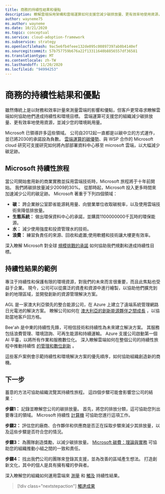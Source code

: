 ```yaml
---
title: 商務的持續性結果和優點
description: 瞭解雲端採用架構和雲端運算如何支援您減少碳排放量、更有效率地使用資源，並減少您的環境使用量。
author: wayneme75
ms.author: wayneme
ms.date: 10/21/2020
ms.topic: conceptual
ms.service: cloud-adoption-framework
ms.subservice: strategy
ms.openlocfilehash: 9ac5e6fb4feee132de095c00897397ab0b4140ef
ms.sourcegitcommit: 57b757759b676a22f13311640b8856557df36581
ms.translationtype: MT
ms.contentlocale: zh-TW
ms.lasthandoff: 11/20/2020
ms.locfileid: "94994253"
---
```

<!-- docutune:casing AGL WSP -->
<!-- cSpell:ignore AGL Bee'ah WSP -->

# <a name="sustainability-outcomes-and-benefits-for-business"></a>商務的持續性結果和優點

雖然傳統上是以財務和效率計量來測量雲端的影響和優點，但客戶更常尋求瞭解雲端如何協助他們達成持續性和環境目標。 雲端運算可支援您的組織減少碳排放量、更有效率地使用資源，並減少您的環境耗用量。

Microsoft 已領導許多這些領域。 公司自2012起一直都是以碳中立的方式運作，並已將2030的承諾設為負數。 [雲端運算的碳優勢](https://download.microsoft.com/download/7/3/9/739BC4AD-A855-436E-961D-9C95EB51DAF9/Microsoft_Cloud_Carbon_Study_2018.pdf)、與 WSP 合作的 Microsoft cloud 研究可支援研究如何將內部部署資料中心移至 microsoft 雲端，以大幅減少碳足跡。

## <a name="the-microsoft-sustainability-journey"></a>Microsoft 持續性旅程

當公司開始套用新的商業實務並採用雲端技術時，Microsoft 旅程將于十年前開始。 我們將碳排放量減少2009的30%。 從那時起，Microsoft 投入更多時間來加速減少公司的碳足跡。 Microsoft 著重于下列四個領域：

- **碳：** 跨企業辦公室節省能源耗用量、向營業單位收取碳稅率，以及使用雲端技術來降低排放量。
- **生態系統：** 做出環保資料中心的承諾，並購買1100000000千瓦時的環保能源。
- **水：** 減少使用強度和投資管理水的技術。
- **浪費：** 練習負責任的來源、回收和處置;使用軟體和技術讓大樓更有效率。

深入瞭解 Microsoft 對全球 [規模挑戰的承諾](https://www.microsoft.com/sustainability/approach) 如何協助我們規劃和達成持續性目標。

## <a name="examples-of-sustainability-outcomes"></a>持續性結果的範例

專注于持續性和保護有限的環境資源，對我們的未來而言很重要，而且此焦點也受益于企業。 現今，公司可以從廣泛的資產和資源中進行繪製，以協助他們擴充到新的地理區域，並開發創新的資源管理解決方案。

AGL 是一家澳大利亞領先的整合能源公司，在 Azure 上建立了遠端系統管理網路日光電池的解決方案。 瞭解公司如何在 [澳大利亞的創新能源夥伴之間成長](https://customers.microsoft.com/doclink/847171-agl-energy-azure-en-australia) ，以協助當地客戶回方格。

Bee'ah 是中東的持續性先鋒，可相信技術和持續性為未來建立解決方案。 其服務包括浪費管理、環境諮詢、可再生能源和持續運輸。 Azure 支援公司啟動第一個 AI 平臺，以將所有作業和服務數位化。 深入瞭解雲端如何在整個公司的持續性旅程中推動持續性 [的管理和數位創新](https://customers.microsoft.com/doclink/739894-beeah-sharjah-environment-professional-services-azure-united-arab-emirates) 。

這些客戶案例會示範持續性和環境解決方案的優先順序，如何協助組織創造新的商機。

## <a name="next-steps"></a>下一步

蓄意的方法可協助組織流覽其持續性旅程。 這四個步驟可能會影響您公司的結果：

**步驟1：** 記錄並瞭解您公司的碳排放量。 首先，將您的排放分類，這可協助您列出要專注的領域。 Microsoft 持續性 [計算機](https://www.microsoft.com/sustainability/sustainability-guide/sustainability-calculator) 可協助您進行這項工作。

**步驟2：** 評估您的廠商、合作夥伴和供應商是否正在採取步驟來減少其排放量，以及這些步驟是否符合您的情況。

**步驟3：** 為團隊創造獎勵，以減少碳排放量。 [Microsoft 碳費：理論與實務](https://download.microsoft.com/documents/en-us/csr/environment/microsoft_carbon_fee_guide.pdf) 可協助您的組織推動小組之間的一致和責任。

**步驟4：** 找出我們公司的團隊來登錄其支援，並為改善的區域產生想法。 打造創新文化，其中的個人是具有擁有權的參與者。

深入瞭解您的組織如何運用雲端來 [測量](./okr.md) 和 [觸及](./reach-outcomes.md) 持續性結果。

> [!div class="nextstepaction"]
> [觸達成果](./reach-outcomes.md)
